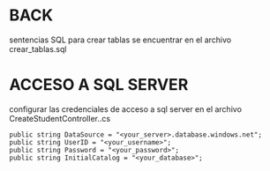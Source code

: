 # BACK

sentencias SQL para crear tablas se encuentrar en el archivo crear_tablas.sql

# ACCESO A SQL SERVER

configurar las credenciales de acceso a sql server en el archivo CreateStudentController..cs


    public string DataSource = "<your_server>.database.windows.net";
    public string UserID = "<your_username>";
    public string Password = "<your_password>";
    public string InitialCatalog = "<your_database>";


